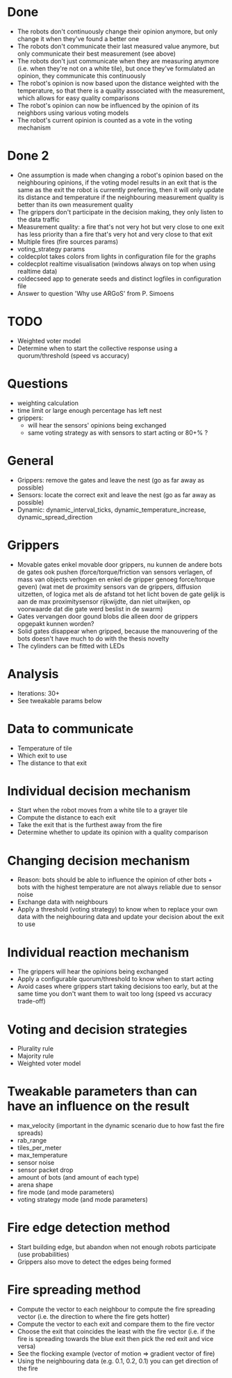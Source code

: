 # Done
- The robots don't continuously change their opinion anymore, but only change it when they've found a better one
- The robots don't communicate their last measured value anymore, but only communicate their best measurement (see above)
- The robots don't just communicate when they are measuring anymore (i.e. when they're not on a white tile), but once they've formulated an opinion, they communicate this continuously
- The robot's opinion is now based upon the distance weighted with the temperature, so that there is a quality associated with the measurement, which allows for easy quality comparisons
- The robot's opinion can now be influenced by the opinion of its neighbors using various voting models
- The robot's current opinion is counted as a vote in the voting mechanism

# Done 2
- One assumption is made when changing a robot's opinion based on the neighbouring opinions, if the voting model results in an exit that is the same as the exit the robot is currently preferring, then it will only update its distance and temperature if the neighbouring measurement quality is better than its own measurement quality
- The grippers don't participate in the decision making, they only listen to the data traffic
- Measurement quality: a fire that's not very hot but very close to one exit has less priority than a fire that's very hot and very close to that exit
- Multiple fires (fire sources params)
- voting_strategy params
- coldecplot takes colors from lights in configuration file for the graphs
- coldecplot realtime visualisation (windows always on top when using realtime data)
- coldecseed app to generate seeds and distinct logfiles in configuration file
- Answer to question 'Why use ARGoS' from P. Simoens

# TODO
- Weighted voter model
- Determine when to start the collective response using a quorum/threshold (speed vs accuracy)

# Questions
- weighting calculation
- time limit or large enough percentage has left nest
- grippers:
	- will hear the sensors' opinions being exchanged
	- same voting strategy as with sensors to start acting or 80+% ?










# General
- Grippers: remove the gates and leave the nest (go as far away as possible)
- Sensors: locate the correct exit and leave the nest (go as far away as possible)
- Dynamic: dynamic_interval_ticks, dynamic_temperature_increase, dynamic_spread_direction

# Grippers
- Movable gates enkel movable door grippers, nu kunnen de andere bots de gates ook pushen (force/torque/friction van sensors verlagen, of mass van objects verhogen en enkel de gripper genoeg force/torque geven) (wat met de proximity sensors van de grippers, diffusion uitzetten, of logica met als de afstand tot het licht boven de gate gelijk is aan de max proximitysensor rijkwijdte, dan niet uitwijken, op voorwaarde dat die gate werd beslist in de swarm)
- Gates vervangen door gound blobs die alleen door de grippers opgepakt kunnen worden?
- Solid gates disappear when gripped, because the manouvering of the bots doesn't have much to do with the thesis novelty
- The cylinders can be fitted with LEDs

# Analysis
- Iterations: 30+
- See tweakable params below










# Data to communicate
- Temperature of tile
- Which exit to use
- The distance to that exit

# Individual decision mechanism
- Start when the robot moves from a white tile to a grayer tile
- Compute the distance to each exit
- Take the exit that is the furthest away from the fire
- Determine whether to update its opinion with a quality comparison

# Changing decision mechanism
- Reason: bots should be able to influence the opinion of other bots + bots with the highest temperature are not always reliable due to sensor noise
- Exchange data with neighbours
- Apply a threshold (voting strategy) to know when to replace your own data with the neighbouring data and update your decision about the exit to use

# Individual reaction mechanism
- The grippers will hear the opinions being exchanged
- Apply a configurable quorum/threshold to know when to start acting
- Avoid cases where grippers start taking decisions too early, but at the same time you don't want them to wait too long (speed vs accuracy trade-off)

# Voting and decision strategies
- Plurality rule
- Majority rule
- Weighted voter model

# Tweakable parameters than can have an influence on the result
- max_velocity (important in the dynamic scenario due to how fast the fire spreads)
- rab_range
- tiles_per_meter
- max_temperature
- sensor noise
- sensor packet drop
- amount of bots (and amount of each type)
- arena shape
- fire mode (and mode parameters)
- voting strategy mode (and mode parameters)










# Fire edge detection method
- Start building edge, but abandon when not enough robots participate (use probabilities)
- Grippers also move to detect the edges being formed

# Fire spreading method
- Compute the vector to each neighbour to compute the fire spreading vector (i.e. the direction to where the fire gets hotter)
- Compute the vector to each exit and compare them to the fire vector
- Choose the exit that coincides the least with the fire vector (i.e. if the fire is spreading towards the blue exit then pick the red exit and vice versa)
- See the flocking example (vector of motion => gradient vector of fire)
- Using the neighbouring data (e.g. 0.1, 0.2, 0.1) you can get direction of the fire